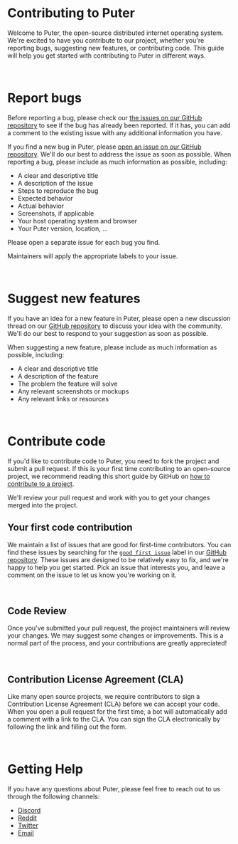 # Contributing to Puter

Welcome to Puter, the open-source distributed internet operating system. We're excited to have you contribute to our project, whether you're reporting bugs, suggesting new features, or contributing code. This guide will help you get started with contributing to Puter in different ways.

<br>

# Report bugs

Before reporting a bug, please check our [the issues on our GitHub repository](https://github.com/HeyPuter/puter/issues) to see if the bug has already been reported. If it has, you can add a comment to the existing issue with any additional information you have.

If you find a new bug in Puter, please [open an issue on our GitHub repository](https://github.com/HeyPuter/puter/issues). We'll do our best to address the issue as soon as possible. When reporting a bug, please include as much information as possible, including:

- A clear and descriptive title
- A description of the issue
- Steps to reproduce the bug
- Expected behavior
- Actual behavior
- Screenshots, if applicable
- Your host operating system and browser
- Your Puter version, location, ...

Please open a separate issue for each bug you find.

Maintainers will apply the appropriate labels to your issue.

<br>

# Suggest new features

If you have an idea for a new feature in Puter, please open a new discussion thread on our [GitHub repository](https://github.com/HeyPuter/puter/discussions) to discuss your idea with the community. We'll do our best to respond to your suggestion as soon as possible.

When suggesting a new feature, please include as much information as possible, including:

- A clear and descriptive title
- A description of the feature
- The problem the feature will solve
- Any relevant screenshots or mockups
- Any relevant links or resources

<br>

# Contribute code

If you'd like to contribute code to Puter, you need to fork the project and submit a pull request. If this is your first time contributing to an open-source project, we recommend reading this short guide by GitHub on [how to contribute to a project](https://docs.github.com/en/get-started/exploring-projects-on-github/contributing-to-a-project).

We'll review your pull request and work with you to get your changes merged into the project.

## Your first code contribution

We maintain a list of issues that are good for first-time contributors. You can find these issues by searching for the [`good first issue`](https://twitter.com/HeyPuter/status/1767024945442480132) label in our [GitHub repository](https://github.com/HeyPuter/puter). These issues are designed to be relatively easy to fix, and we're happy to help you get started. Pick an issue that interests you, and leave a comment on the issue to let us know you're working on it.

<br>

## Code Review

Once you've submitted your pull request, the project maintainers will review your changes. We may suggest some changes or improvements. This is a normal part of the process, and your contributions are greatly appreciated!

<br>

## Contribution License Agreement (CLA)

Like many open source projects, we require contributors to sign a Contribution License Agreement (CLA) before we can accept your code. When you open a pull request for the first time, a bot will automatically add a comment with a link to the CLA. You can sign the CLA electronically by following the link and filling out the form.

<br>

# Getting Help

If you have any questions about Puter, please feel free to reach out to us through the following channels:

- [Discord](https://discord.com/invite/PQcx7Teh8u)
- [Reddit](https://www.reddit.com/r/Puter/)
- [Twitter](https://twitter.com/HeyPuter)
- [Email](mailto:support@puter.com)
